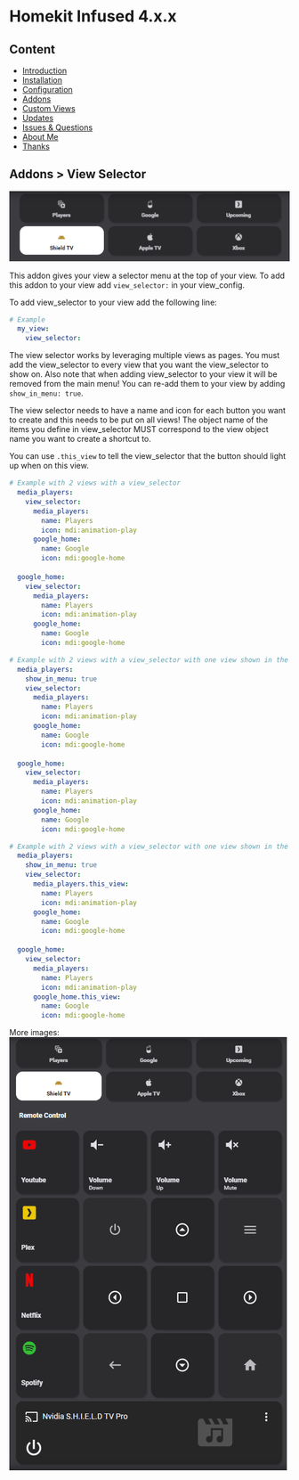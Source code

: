 # Homekit Infused 4.x.x

## Content
- [Introduction](../index.md)
- [Installation](../installation.md)
- [Configuration](../configuration.md)
- [Addons](../addons.md)
- [Custom Views](../custom_views.md)
- [Updates](../updates.md)
- [Issues & Questions](../issues.md)
- [About Me](../about.md)
- [Thanks](../thanks.md)

## Addons > View Selector

![Homekit Infused](../images/vs_1.png)

This addon gives your view a selector menu at the top of your view.
To add this addon to your view add `view_selector:` in your view_config.

To add view_selector to your view add the following line:

```yaml
# Example
  my_view:
    view_selector:
```

The view selector works by leveraging multiple views as pages. You must add the view_selector to every view that you want the view_selector to show on.
Also note that when adding view_selector to your view it will be removed from the main menu! You can re-add them to your view by adding `show_in_menu: true`.

The view selector needs to have a name and icon for each button you want to create and this needs to be put on all views!
The object name of the items you define in view_selector MUST correspond to the view object name you want to create a shortcut to.

You can use `.this_view` to tell the view_selector that the button should light up when on this view.

```yaml
# Example with 2 views with a view_selector
  media_players:
    view_selector:
      media_players:
        name: Players
        icon: mdi:animation-play
      google_home:
        name: Google
        icon: mdi:google-home

  google_home:
    view_selector:
      media_players:
        name: Players
        icon: mdi:animation-play
      google_home:
        name: Google
        icon: mdi:google-home
```
```yaml
# Example with 2 views with a view_selector with one view shown in the main menu
  media_players:
    show_in_menu: true
    view_selector:
      media_players:
        name: Players
        icon: mdi:animation-play
      google_home:
        name: Google
        icon: mdi:google-home

  google_home:
    view_selector:
      media_players:
        name: Players
        icon: mdi:animation-play
      google_home:
        name: Google
        icon: mdi:google-home
```
```yaml
# Example with 2 views with a view_selector with one view shown in the main menu and with .this_view
  media_players:
    show_in_menu: true
    view_selector:
      media_players.this_view:
        name: Players
        icon: mdi:animation-play
      google_home:
        name: Google
        icon: mdi:google-home

  google_home:
    view_selector:
      media_players:
        name: Players
        icon: mdi:animation-play
      google_home.this_view:
        name: Google
        icon: mdi:google-home
```

More images:
![Homekit Infused](../images/vs_2.png)